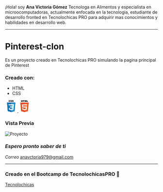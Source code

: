 ¡Hola! soy **Ana Victoria Gómez** Tecnologa en Alimentos y especialista en microocomputadoras, actualmente enfocada en la tecnologia, estudiante de desarrollo fronted en Tecnolochicas PRO para adquirir mas conocimientos y habilidades en desarrollo web.
______
# Pinterest-clon
 Es un proyecto creado en Tecnolochicas PRO simulando la pagina principal de Pinterest
 
### Creado con:
- HTML
- CSS

<a href="https://www.w3schools.com/css/" target="_blank"> <img src="https://raw.githubusercontent.com/devicons/devicon/master/icons/css3/css3-original-wordmark.svg" alt="css3" width="40" height="40"/> </a>
<a href="https://www.w3.org/html/" target="_blank"> <img src="https://raw.githubusercontent.com/devicons/devicon/master/icons/html5/html5-original-wordmark.svg" alt="html5" width="40" height="40"/> </a>
### Vista Previa
![Proyecto](assets/capportafolio1.png)

### *Espero pronto saber de ti*

*Correo* [anavctoria979@gmail.com](mailto:anavctoria979@gmail.com)
______
### Creado en el Bootcamp de TecnolochicasPRO 💜
[Tecnolochicas](https://tecnolochicas.mx/)
